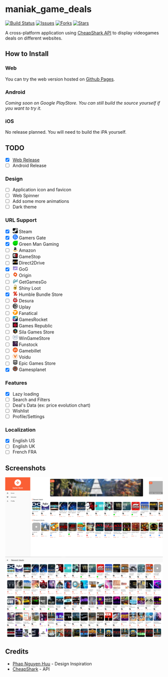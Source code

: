 # maniak_game_deals

[![Build Status](https://github.com/TesteurManiak/game_deals_flutter/actions/workflows/main.yml/badge.svg)](https://github.com/TesteurManiak/game_deals_flutter/actions/workflows/main.yml)
[![Issues](https://img.shields.io/github/issues/TesteurManiak/game_deals_flutter)](https://github.com/TesteurManiak/game_deals_flutter/issues)
[![Forks](https://img.shields.io/github/forks/TesteurManiak/game_deals_flutter)](https://github.com/TesteurManiak/game_deals_flutter/network/members)
[![Stars](https://img.shields.io/github/stars/TesteurManiak/game_deals_flutter)](https://github.com/TesteurManiak/game_deals_flutter/stargazers)

A cross-platform application using [CheapShark API](https://apidocs.cheapshark.com/) to display videogames deals on different websites.

## How to Install

### Web

You can try the web version hosted on [Github Pages](https://testeurmaniak.github.io/game_deals_flutter/).

### Android

_Coming soon on Google PlayStore. You can still build the source yourself if you want to try it._

### iOS

No release planned. You will need to build the iPA yourself.

## TODO

* [x] [Web Release](https://testeurmaniak.github.io/game_deals_flutter/)
* [ ] Android Release

### Design

* [ ] Application icon and favicon
* [ ] Web Spinner
* [ ] Add some more animations
* [ ] Dark theme

### URL Support

* [x] ![steam](assets/img/stores/icons/0.png) Steam
* [x] ![gamers gate](assets/img/stores/icons/1.png) Gamers Gate
* [x] ![green man gaming](assets/img/stores/icons/2.png) Green Man Gaming
* [ ] ![amazon](assets/img/stores/icons/3.png) Amazon
* [ ] ![gamestop](assets/img/stores/icons/4.png) GameStop
* [ ] ![direct2drive](assets/img/stores/icons/5.png) Direct2Drive
* [x] ![gog](assets/img/stores/icons/6.png) GoG
* [ ] ![origin](assets/img/stores/icons/7.png) Origin
* [ ] ![getgamesgo](assets/img/stores/icons/8.png) GetGamesGo
* [ ] ![shiny loot](assets/img/stores/icons/9.png) Shiny Loot
* [x] ![humble bundle store](assets/img/stores/icons/10.png) Humble Bundle Store
* [ ] ![desura](assets/img/stores/icons/11.png) Desura
* [ ] ![uplay](assets/img/stores/icons/12.png) Uplay
* [ ] ![fanatical](assets/img/stores/icons/14.png) Fanatical
* [ ] ![gamesrocket](assets/img/stores/icons/15.png) GamesRocket
* [ ] ![games republic](assets/img/stores/icons/16.png) Games Republic
* [ ] ![sila games](assets/img/stores/icons/17.png) Sila Games Store
* [ ] ![wingamestore](assets/img/stores/icons/20.png) WinGameStore
* [ ] ![funstock](assets/img/stores/icons/21.png) Funstock
* [ ] ![gamebillet](assets/img/stores/icons/22.png) Gamebillet
* [ ] ![voidu](assets/img/stores/icons/23.png) Voidu
* [ ] ![epic games store](assets/img/stores/icons/24.png) Epic Games Store
* [x] ![gamesplanet](assets/img/stores/icons/26.png) Gamesplanet

### Features

* [x] Lazy loading
* [ ] Search and Filters
* [ ] Deal's Data (ex: price evolution chart)
* [ ] Wishlist
* [ ] Profile/Settings

### Localization

* [x] English US
* [ ] English UK
* [ ] French FRA

## Screenshots

![Home](screenshots/web/home.png)
![New](screenshots/web/new.png)

## Credits

* [Phap Nguyen Huu](https://www.sketchappsources.com/free-source/2911-game-store-redesign-sketch-freebie-resource.html) - Design Inspiration
* [CheapShark](https://www.cheapshark.com/) - API